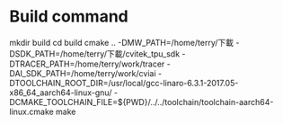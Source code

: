 
# Build command

mkdir build
cd build
cmake .. -DMW_PATH=/home/terry/下載 -DSDK_PATH=/home/terry/下載/cvitek_tpu_sdk -DTRACER_PATH=/home/terry/work/tracer -DAI_SDK_PATH=/home/terry/work/cviai -DTOOLCHAIN_ROOT_DIR=/usr/local/gcc-linaro-6.3.1-2017.05-x86_64_aarch64-linux-gnu/ -DCMAKE_TOOLCHAIN_FILE=${PWD}/../../toolchain/toolchain-aarch64-linux.cmake
make
